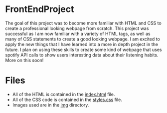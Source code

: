 # FrontEndProject
The goal of this project was to become more familiar with HTML and CSS to create a professional looking webpage from scratch. This project was successful as I am now familiar with a variety of HTML tags, as well as many of CSS statements to create a good looking webpage. I am excited to apply the new things that I have learned into a more in depth project in the future. I plan on using these skills to create some kind of webpage that uses spotify API calls to show users interesting data about their listening habits. More on this soon!

# Files
- All of the HTML is contained in the [index.html](index.html) file.
- All of the CSS code is contained in the [styles.css](styles.css) file.
- Images used are in the [img](/img) directory.
